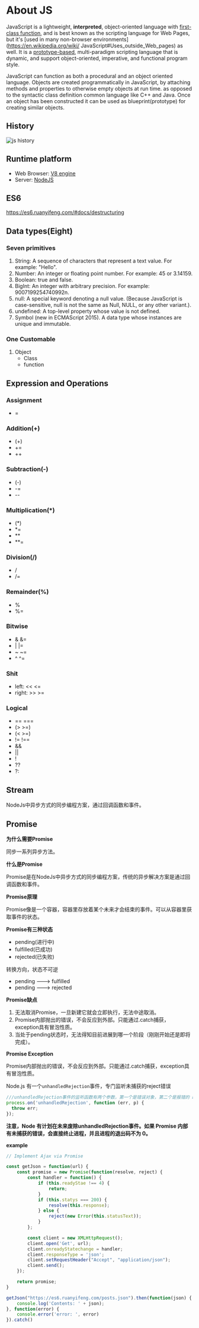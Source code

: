 # About JS

JavaScript is a lightweight, **interpreted**, object-oriented language with [first-class function](https://en.wikipedia.org/wiki/First-class_function),
and is best known as the scripting language for Web Pages, but it's [used in many non-browser environments](https://en.wikipedia.org/wiki/ JavaScript#Uses_outside_Web_pages) as well. It is a [prototype-based](https://en.wikipedia.org/wiki/Prototype-based_programming), multi-paradigm scripting language that is dynamic, and support object-oriented, imperative, and functional program style.

JavaScript can function as both a procedural and an object oriented language. Objects are created programmatically in JavaScript, by attaching methods and properties to otherwise empty objects at run time. as opposed to the syntactic class definition common language like C++ and Java. Once an object has been constructed it can be used as blueprint(prototype) for creating similar objects.

## History

![js history](img/the-history-of-javascript.jpg)

## Runtime platform

+ Web Browser: [V8 engine](https://v8.dev/)
+ Server: [NodeJS](https://nodejs.org/en/)

## ES6
https://es6.ruanyifeng.com/#docs/destructuring

## Data types(Eight)

### Seven primitives

1. String: A sequence of characters that represent a text value. For example: "Hello".
2. Number: An integer or floating point number. For example: 45 or 3.14159.
3. Boolean: true and false. 
4. BigInt: An integer with arbitrary precision. For example: 9007199254740992n.
5. null: A special keyword denoting a null value. (Because JavaScript is case-sensitive, null is not the same as Null, NULL, or any other variant.).
6. undefined: A top-level property whose value is not defined.
7. Symbol (new in ECMAScript 2015). A data type whose instances are unique and immutable.

### One Customable
1. Object
    - Class
    - function

## Expression and Operations

### Assignment
+ =

### Addition(+)
+ (+)
+ +=
+ ++

### Subtraction(-)
+ (-)
+ -=
+ --

### Multiplication(*)
+ (*)
+ *=
+ **
+ **=

### Division(/)
+ /
+ /=

### Remainder(%)
+ %
+ %=

### Bitwise
+ & &=
+ | |=
+ ~ ~=
+ ^ ^=

### Shit
+ left: << <=
+ right: >> >=

### Logical
+ == ===
+ (> >=)
+ (< >=)
+ != !==
+ &&
+ ||
+ !
+ ??
+ ?:

## Stream

NodeJs中异步方式的同步编程方案，通过回调函数和事件。

## Promise

**为什么需要Promise**

同步一系列异步方法。

**什么是Promise**

Promise是在NodeJs中异步方式的同步编程方案，传统的异步解决方案是通过回调函数和事件。

**Promise原理**

Promise像是一个容器，容器里存放着某个未来才会结束的事件。可以从容器里获取事件的状态。

**Promise有三种状态**

+ pending(进行中)
+ fulfilled(已成功)
+ rejected(已失败)

转换方向，状态不可逆

+ pending ---> fulfilled
+ pending ---> rejected

**Promise缺点**

1. 无法取消Promise，一旦新建它就会立即执行，无法中途取消。
2. Promise内部抛出的错误，不会反应到外部。只能通过.catch捕获，exception具有冒泡性质。
3. 当处于pending状态时，无法得知目前进展到哪一个阶段（刚刚开始还是即将完成）。

**Promise Exception**

Promise内部抛出的错误，不会反应到外部。只能通过.catch捕获，exception具有冒泡性质。

Node.js 有一个`unhandledRejection`事件，专门监听未捕获的reject错误

```js
///unhandledRejection事件的监听函数有两个参数，第一个是错误对象，第二个是报错的 Promise 实例，它可以用来了解发生错误的环境信息。
process.on('unhandledRejection', function (err, p) {
  throw err;
});
```

**注意，Node 有计划在未来废除unhandledRejection事件。如果 Promise 内部有未捕获的错误，会直接终止进程，并且进程的退出码不为 0。**

**example**
```js
// Implement Ajax via Promise

const getJson = function(url) {
    const promise = new Promise(function(resolve, reject) {
        const handler = function() {
            if (this.readyStae !== 4) {
                return;
            }
            if (this.statys === 200) {
                resolve(this.response);
            } else {
                reject(new Error(this.statusText));
            }
        };

        const client = new XMLHttpRequest();
        client.open('Get', url);
        client.onreadyStatechange = handler;
        client.responseType = 'json';
        client.setRequestHeader("Accept", "application/json");
        client.send();
    });

    return promise;
}

getJson("https://es6.ruanyifeng.com/posts.json").then(function(json) {
    console.log('Contents: ' + json);
}, function(error) {
    console.error('error: ', error)
}).catch()
```

